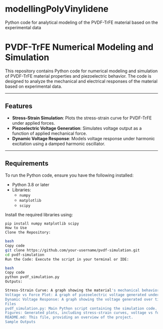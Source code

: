 # modellingPolyVinylidene
Python code for analytical modeling of the PVDF-TrFE material based on the experimental data 
# PVDF-TrFE Numerical Modeling and Simulation

This repository contains Python code for numerical modeling and simulation of PVDF-TrFE material properties and piezoelectric behavior. The code is designed to analyze the mechanical and electrical responses of the material based on experimental data.

---

## Features

- **Stress-Strain Simulation**: Plots the stress-strain curve for PVDF-TrFE under applied forces.
- **Piezoelectric Voltage Generation**: Simulates voltage output as a function of applied mechanical force.
- **Dynamic Voltage Response**: Models voltage response under harmonic excitation using a damped harmonic oscillator.

---

## Requirements

To run the Python code, ensure you have the following installed:

- Python 3.8 or later
- Libraries:
  - `numpy`
  - `matplotlib`
  - `scipy`

Install the required libraries using:

```bash
pip install numpy matplotlib scipy
How to Use
Clone the Repository:

bash
Copy code
git clone https://github.com/your-username/pvdf-simulation.git
cd pvdf-simulation
Run the Code: Execute the script in your terminal or IDE:

bash
Copy code
python pvdf_simulation.py
Outputs:

Stress-Strain Curve: A graph showing the material's mechanical behavior.
Voltage vs Force Plot: A graph of piezoelectric voltage generated under static forces.
Dynamic Voltage Response: A graph showing the voltage generated over time under harmonic excitation.
Files
pvdf_simulation.py: Main Python script containing the simulation code.
Figures: Generated plots, including stress-strain curves, voltage vs force plots, and dynamic response plots.
README.md: This file, providing an overview of the project.
Sample Outputs
